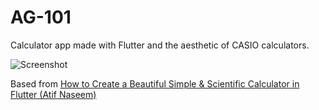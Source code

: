 # AG-101

Calculator app made with Flutter and the aesthetic of CASIO calculators.

![Screenshot](https://i.ibb.co/L0xML0Q/Screenshot-20230829-132328.png)

Based from [How to Create a Beautiful Simple & Scientific Calculator in Flutter (Atif Naseem)](https://www.youtube.com/watch?v=l4bLPfS1uik)
